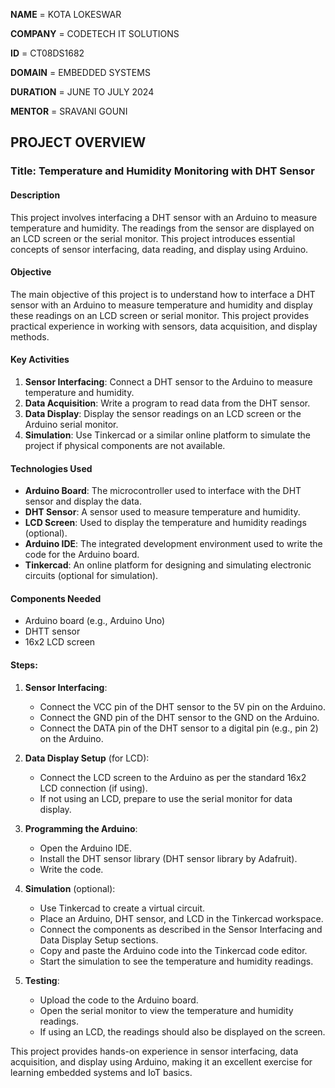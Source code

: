 **NAME**    = KOTA LOKESWAR

**COMPANY** = CODETECH IT SOLUTIONS

**ID**      = CT08DS1682

**DOMAIN**  = EMBEDDED SYSTEMS

**DURATION** = JUNE TO JULY 2024

**MENTOR** = SRAVANI GOUNI



## PROJECT OVERVIEW

### Title: Temperature and Humidity Monitoring with DHT Sensor

#### Description
This project involves interfacing a DHT sensor with an Arduino to measure temperature and humidity. The readings from the sensor are displayed on an LCD screen or the serial monitor. This project introduces essential concepts of sensor interfacing, data reading, and display using Arduino.

#### Objective
The main objective of this project is to understand how to interface a DHT sensor with an Arduino to measure temperature and humidity and display these readings on an LCD screen or serial monitor. This project provides practical experience in working with sensors, data acquisition, and display methods.

#### Key Activities
1. **Sensor Interfacing**: Connect a DHT sensor to the Arduino to measure temperature and humidity.
2. **Data Acquisition**: Write a program to read data from the DHT sensor.
3. **Data Display**: Display the sensor readings on an LCD screen or the Arduino serial monitor.
4. **Simulation**: Use Tinkercad or a similar online platform to simulate the project if physical components are not available.

#### Technologies Used
- **Arduino Board**: The microcontroller used to interface with the DHT sensor and display the data.
- **DHT Sensor**: A sensor used to measure temperature and humidity.
- **LCD Screen**: Used to display the temperature and humidity readings (optional).
- **Arduino IDE**: The integrated development environment used to write the code for the Arduino board.
- **Tinkercad**: An online platform for designing and simulating electronic circuits (optional for simulation).

#### Components Needed
- Arduino board (e.g., Arduino Uno)
- DHTT sensor
- 16x2 LCD screen 


#### Steps:

1. **Sensor Interfacing**:
   - Connect the VCC pin of the DHT sensor to the 5V pin on the Arduino.
   - Connect the GND pin of the DHT sensor to the GND on the Arduino.
   - Connect the DATA pin of the DHT sensor to a digital pin (e.g., pin 2) on the Arduino.

2. **Data Display Setup** (for LCD):
   - Connect the LCD screen to the Arduino as per the standard 16x2 LCD connection (if using).
   - If not using an LCD, prepare to use the serial monitor for data display.

3. **Programming the Arduino**:
   - Open the Arduino IDE.
   - Install the DHT sensor library (DHT sensor library by Adafruit).
   - Write the code.


4. **Simulation** (optional):
   - Use Tinkercad to create a virtual circuit.
   - Place an Arduino, DHT sensor, and LCD in the Tinkercad workspace.
   - Connect the components as described in the Sensor Interfacing and Data Display Setup sections.
   - Copy and paste the Arduino code into the Tinkercad code editor.
   - Start the simulation to see the temperature and humidity readings.

5. **Testing**:
   - Upload the code to the Arduino board.
   - Open the serial monitor to view the temperature and humidity readings.
   - If using an LCD, the readings should also be displayed on the screen.

This project provides hands-on experience in sensor interfacing, data acquisition, and display using Arduino, making it an excellent exercise for learning embedded systems and IoT basics.
